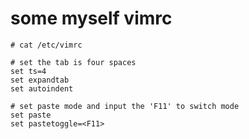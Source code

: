 # some myself vimrc



```
# cat /etc/vimrc

# set the tab is four spaces
set ts=4
set expandtab
set autoindent  

# set paste mode and input the 'F11' to switch mode 
set paste
set pastetoggle=<F11>


```

